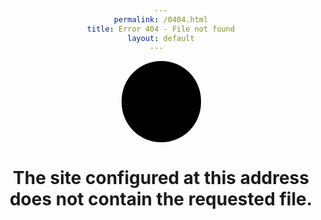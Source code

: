 ```yaml
---
permalink: /0404.html
title: Error 404 - File not found
layout: default
---  
```

<style>
body {
text-align: center;
}
#kuller {
 margin: auto;
 width: 125px;
 height: 125px;
 background-color: #000;
 color: #637d96;
 border-radius: 360px;
 text-align: center;
 vertical-align: middle;
 font-size: 100px;
 padding-top: 5px;
 padding-left: 2px;
 }
</style>

<h1 id="kuller" class="genericon genericon-404">&nbsp;&nbsp;</h1>
<h1>The site configured at this address does not contain the requested file.</h1>
